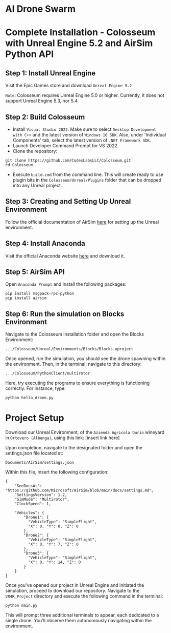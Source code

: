 # AI Drone Swarm

Complete Installation - Colosseum with Unreal Engine 5.2 and AirSim Python API
=============================

Step 1: Install Unreal Engine 
----------------
Visit the Epic Games store and download `Unreal Engine 5.2`

`Note`: Colosseum requires Unreal Engine 5.0 or higher. Currently, it does not support Unreal Engine 5.3, nor 5.4

Step 2: Build Colosseum
----------------

* Install `Visual Studio 2022`. Make sure to select `Desktop Development with C++` and the latest version of `Windows 10 SDK`. Also, under 'Individual Components' tab, select the latest version of `.NET Framework SDK`.
* Launch Developer Command Prompt for VS 2022.
* Clone the repository: 
```
git clone https://github.com/CodexLabsLLC/Colosseum.git`
cd Colosseum.
```
* Execute `build.cmd` from the command line. This will create ready to use plugin bits in the `Colosseum/Unreal/Plugins` folder that can be dropped into any Unreal project.

Step 3: Creating and Setting Up Unreal Environment
---------------------

Follow the official documentation of AirSim [here](https://microsoft.github.io/AirSim/unreal_custenv/) for setting up the Unreal environment.

Step 4: Install Anaconda 
-----------------------

Visit the official Anaconda website [here](https://www.anaconda.com/) and download it.

Step 5: AirSim API
----------------------

Open `Anaconda Prompt` and install the following packages:
```
pip install msgpack-rpc-python
pip install airsim
```

Step 6: Run the simulation on Blocks Environment
------------

Navigate to the Colosseum installation folder and open the Blocks Environment:
```
.../Colosseum/Unreal/Environments/Blocks/Blocks.uproject
```

Once opened, run the simulation, you should see the drone spawning within the environment. Then, in the terminal, navigate to this directory:
```
.../Colosseum/PythonClient/multirotor
```

Here, try executing the programs to ensure everything is functioning correctly. For instance, type:
```
python hello_drone.py
```

Project Setup
=============================

Download our Unreal Environment, of the `Azienda Agricola Durin` wineyard in `Ortovero (Albenga)`, using this link: [insert link here]

Upon completion, navigate to the designated folder and open the settings.json file located at:
```
Documents/AirSim/settings.json
```

Within this file, insert the following configuration:
```
{
	"SeeDocsAt": "https://github.com/Microsoft/AirSim/blob/main/docs/settings.md",
	"SettingsVersion": 1.2,
	"SimMode": "Multirotor",
	"ClockSpeed": 1,
	
	"Vehicles": {
		"Drone1": {
		  "VehicleType": "SimpleFlight",
		  "X": 0, "Y": 0, "Z": 0
		},
		"Drone2": {
		  "VehicleType": "SimpleFlight",
		  "X": 0, "Y": 7, "Z": 0
		},
		"Drone3": {
		  "VehicleType": "SimpleFlight",
		  "X": 0, "Y": 14, "Z": 0
		}
    }
}
```

Once you've opened our project in Unreal Engine and initiated the simulation, proceed to download our repository. Navigate to the `VR4R_Project` directory and execute the following command in the terminal:
```
python main.py
```

This will prompt three additional terminals to appear, each dedicated to a single drone. You'll observe them autonomously navigating within the environment.











